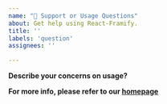 ```yaml
---
name: "🤔 Support or Usage Questions"
about: Get help using React-Framify.
title: ''
labels: 'question'
assignees: ''

---
```


**Describe your concerns on usage?**

**For more info, please refer to our [homepage](https://react-framify.netlify.app)**

